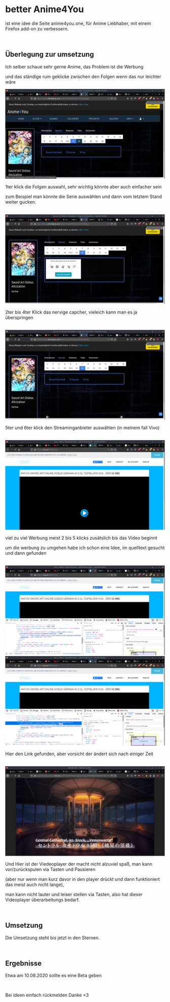 <H1>better Anime4You</H1>
<p>ist eine idee die Seite anime4you.one, für Anime Liebhaber, mit einem Firefox add-on zu verbessern.</p>
<br>
<h2>Überlegung zur umsetzung</h2>
<p>Ich selber schaue sehr gerne Anime, das Problem ist die Werbung</p>
<p>und das ständige rum geklicke zwischen den Folgen wenn das nur leichter wäre</p>
<img alt="Image" title="1ter klick" src="readme/1terschritt.png" />
<p>1ter klick die Folgen auswahl, sehr wichtig könnte aber auch einfacher sein</p>
<p>zum Beispiel man könnte die Serie auswählen und dann vom letztem Stand weiter gucken.</p>
<br>
<img alt="Image" title="2ter bis 4ter Klick" src="readme/2terschritt.png" />
<p>2ter bis 4ter Klick das nervige capcher, vieleich kann man es ja überspringen</p>
<br>
<img alt="Image" title="5ter und 6ter klick" src="readme/3terschritt.png" />
<p>5ter und 6ter klick den Streaminganbieter auswählen (in meinem fall Vivo)</p>
<br>
<img alt="Image" title="2 bis 5 klicks zusätslich" src="readme/4terschritt.png" />
<p>viel zu viel Werbung meist 2 bis 5 klicks zusätslich bis das Video beginnt</p>
<p>um die werbung zu umgehen habe ich schon eine Idee, im quelltext gesucht und dann gefunden</p>
<br>
<img alt="Image" title="quellcode" src="readme/5terschritt.png" />
<img alt="Image" title="quellcode" src="readme/6terschritt.png" />
<p>Hier den Link gefunden, aber vorsicht der ändert sich nach einiger Zeit</p>
<br>
<img alt="Image" title="Videoplayer" src="readme/7terschritt.png" />
<p>Und Hier ist der Viedeoplayer der macht nicht alzuviel spaß, man kann vor/zurückspulen via Tasten und Pausieren</p>
<p>(aber nur wenn man kurz davor in den player drückt und dann funktioniert das meist auch nicht lange),</p>
<p>man kann nicht lauter und leiser stellen via Tasten, also hat dieser Videoplayer überarbeitungs bedarf.</p>
<br>
<h2>Umsetzung</h2>
<p>Die Umsetzung steht bis jetzt in den Sternen.</p>
<br>
<h2>Ergebnisse</h2>
<p>Etwa am 10.08.2020 sollte es eine Beta geben</p>
<br>
<p>Bei ideen einfach rückmelden Danke <3</p>
